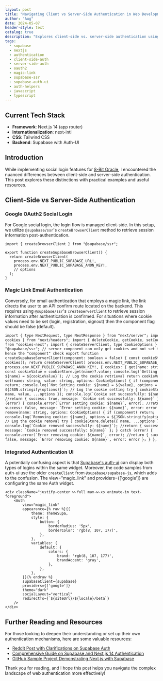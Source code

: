 ```yaml
---
layout: post
title: "Navigating Client vs Server-Side Authentication in Web Development"
author: "Aug"
date: 2024-05-07
header-style: text
catalog: true
description: "Explores client-side vs. server-side authentication using Supabase with Next.js 14 (App Router). Covers Google OAuth2 (client-side flow with createBrowserClient) and Magic Link (server-side flow with createServerClient), and clarifies Supabase Auth-UI usage."
tags:
  - supabase
  - nextjs
  - authentication
  - client-side-auth
  - server-side-auth
  - oauth2
  - magic-link
  - supabase-ssr
  - supabase-auth-ui
  - auth-helpers
  - javascript
  - typescript
---
```


## Current Tech Stack

- **Framework**: Next.js 14 (app router)
- **Internationalization**: next-intl
- **CSS**: Tailwind CSS
- **Backend**: Supabase with Auth-UI

## Introduction

While implementing social login features for [8-Bit Oracle](https://8bitoracle.ai), I encountered the nuanced differences between client-side and server-side authentication. This post explores these distinctions with practical examples and useful resources.

## Client-Side vs Server-Side Authentication

### Google OAuth2 Social Login

For Google social login, the login flow is managed client-side. In this setup, we utilize `@supabase/ssr`'s `createBrowserClient` method to retrieve session information post-authentication.

```code
import { createBrowserClient } from "@supabase/ssr";

export function createSupabaseBrowserClient() {
  return createBrowserClient(
    process.env.NEXT_PUBLIC_SUPABASE_URL!,
    process.env.NEXT_PUBLIC_SUPABASE_ANON_KEY!,
    // options
  );
}
```

### Magic Link Email Authentication

Conversely, for email authentication that employs a magic link, the link directs the user to an API confirm route located on the backend. This requires using `@supabase/ssr`'s `createServerClient` to retrieve session information after authentication is confirmed.
For situations where cookie values need to be set (login, registration, signout) then the component flag should be false (default).

```html
import { type NextRequest, type NextResponse } from "next/server"; import {
cookies } from "next/headers"; import { deleteCookie, getCookie, setCookie }
from "cookies-next"; import { createServerClient, type CookieOptions } from
"@supabase/ssr"; // server component can only get cookies and not set them,
hence the "component" check export function
createSupabaseServerClient(component: boolean = false) { const cookieStore =
cookies(); return createServerClient( process.env.NEXT_PUBLIC_SUPABASE_URL!,
process.env.NEXT_PUBLIC_SUPABASE_ANON_KEY!, { cookies: { get(name: string) {
const cookieValue = cookieStore.get(name)?.value; console.log(`Getting cookie:
${name} = ${cookieValue}`); // Log the cookie retrieval return cookieValue; },
set(name: string, value: string, options: CookieOptions) { if (component)
return; console.log(`Not Setting cookie: ${name} = ${value}, options =
${JSON.stringify(options)}`); // Log the cookie setting try { cookieStore.set({
name, value, ...options }); console.log(`Cookie set successfully: ${name}`);
//return { success: true, message: `Cookie set successfully: ${name}` }; } catch
(error) { console.error(`Error setting cookie: ${name}`, error); //return {
success: false, message: `Error setting cookie: ${name}`, error: error }; } },
remove(name: string, options: CookieOptions) { if (component) return;
console.log(`Removing cookie: ${name}, options = ${JSON.stringify(options)}`);
// Log the cookie removal try { cookieStore.delete({ name, ...options });
console.log(`Cookie removed successfully: ${name}`); //return { success: true,
message: `Cookie removed successfully: ${name}` }; } catch (error) {
console.error(`Error removing cookie: ${name}`, error); //return { success:
false, message: `Error removing cookie: ${name}`, error: error }; } }, }, } ); }
```

### Integrated Authentication UI

A potentially confusing aspect is that [Supabase's auth-ui](https://supabase.com/docs/guides/auth/auth-helpers/auth-ui) can display both types of logins within the same widget. Moreover, the code samples from auth-ui use the older `createClient` from `@supabase/supabase-js`, which adds to the confusion. The view="magic_link" and providers={['google']} are configuring the same Auth widget.

```code
<div className="justify-center w-full max-w-xs animate-in text-foreground">
    <Auth
        view="magic_link"
        appearance={% raw %}{{
            theme: ThemeSupa,
            style: {
                button: {
                    borderRadius: '5px',
                    borderColor: 'rgb(8, 107, 177)',
                },
            },
            variables: {
                default: {
                    colors: {
                        brand: 'rgb(8, 107, 177)',
                        brandAccent: 'gray',
                    },
                },
            },
        }}{% endraw %}
        supabaseClient={supabase}
        providers={['google']}
        theme="dark"
        socialLayout="vertical"
        redirectTo={`${siteUrl}/${locale}/beta`}
    />
</div>
```

## Further Reading and Resources

For those looking to deepen their understanding or set up their own authentication mechanisms, here are some valuable resources:

- [Reddit Post with Clarifications on Supabase Auth](https://www.reddit.com/r/Supabase/comments/17hbwqb/question_about_supabasessr_and)
- [Comprehensive Guide on Supabase and Next.js 14 Authentication](https://ekremsonmezer.substack.com/p/supabase-and-nextjs-14-authentication)
- [GitHub Sample Project Demonstrating Next.js with Supabase](https://github.com/SamuelSackey/nextjs-supabase-example)

Thank you for reading, and I hope this post helps you navigate the complex landscape of web authentication more effectively!
